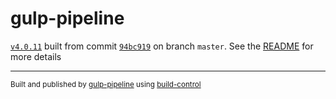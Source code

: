 # gulp-pipeline

[`v4.0.11`](../../releases/tag/v4.0.11) built from commit [`94bc919`](../../commit/94bc919c967e26f3c2133f0ced80ee40754851e3) on branch `master`. See the [README](../..) for more details

---
<sup>Built and published by [gulp-pipeline](https://github.com/alienfast/gulp-pipeline) using [build-control](https://github.com/alienfast/build-control)</sup>
